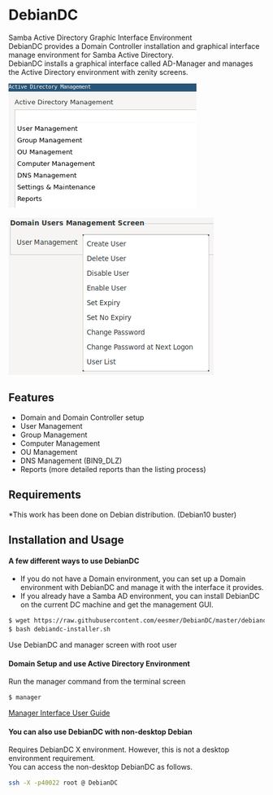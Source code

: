 # DebianDC
Samba Active Directory Graphic Interface Environment<br>
DebianDC provides a Domain Controller installation and graphical interface manage environment for Samba Active Directory.<br>
DebianDC installs a graphical interface called AD-Manager and manages the Active Directory environment with zenity screens.<br>

![alt text](screenshots/9-manager_main_menu.png "DebianDC Main Menu")
<br>
<br>
![alt text](screenshots/Screenshot-2.png "DebianDC User Management Menu")

## Features
- Domain and Domain Controller setup
- User Management
- Group Management
- Computer Management
- OU Management
- DNS Management (BIN9_DLZ)
- Reports (more detailed reports than the listing process)

## Requirements
*This work has been done on Debian distribution. (Debian10 buster)<br>

## Installation and Usage
#### A few different ways to use DebianDC
- If you do not have a Domain environment, you can set up a Domain environment with DebianDC and manage it with the interface it provides.
- If you already have a Samba AD environment, you can install DebianDC on the current DC machine and get the management GUI.
```sh
$ wget https://raw.githubusercontent.com/eesmer/DebianDC/master/debiandc-installer.sh
$ bash debiandc-installer.sh
```
Use DebianDC and manager screen with root user
#### Domain Setup and use Active Directory Environment
Run the manager command from the terminal screen
```sh
$ manager
```
[Manager Interface User Guide](https://github.com/eesmer/DebianDC/blob/master/manager-UserGuide.md)

#### You can also use DebianDC with non-desktop Debian
Requires DebianDC X environment. However, this is not a desktop environment requirement.<br>
You can access the non-desktop DebianDC as follows.
```sh
ssh -X -p40022 root @ DebianDC
```

